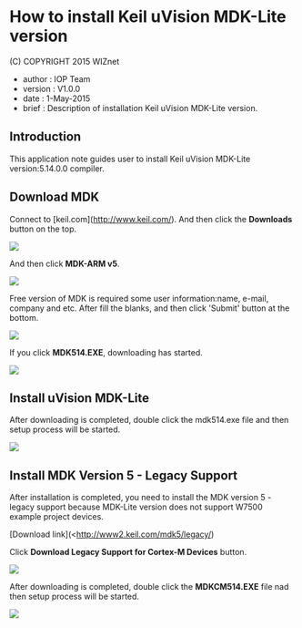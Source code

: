 # How to install Keil uVision MDK-Lite version


(C) COPYRIGHT 2015 WIZnet

  - author : IOP Team
  - version : V1.0.0
  - date : 1-May-2015
  - brief : Description of installation Keil uVision MDK-Lite version.


## Introduction

This application note guides user to install Keil uVision MDK-Lite
version:5.14.0.0 compiler.

## Download MDK

Connect to [keil.com\](<http://www.keil.com/>). And then click the
**Downloads** button on the top.

![](/document_framework/img/products/w7500/overview/keil_1.jpg)

And then click **MDK-ARM v5**.

![](/document_framework/img/products/w7500/overview/keil_2.jpg)

Free version of MDK is required some user information:name, e-mail,
company and etc. After fill the blanks, and then click 'Submit' button
at the bottom.

![](/document_framework/img/products/w7500/overview/keil_5.jpg)

If you click **MDK514.EXE**, downloading has started.

![](/document_framework/img/products/w7500/overview/keil_3.jpg)

## Install uVision MDK-Lite

After downloading is completed, double click the mdk514.exe file and
then setup process will be started.

![](/document_framework/img/products/w7500/overview/keil_4.jpg)

## Install MDK Version 5 - Legacy Support

After installation is completed, you need to install the MDK version 5 -
legacy support because MDK-Lite version does not support W7500 example
project devices.

[Download link](<http://www2.keil.com/mdk5/legacy/)

Click **Download Legacy Support for Cortex-M Devices** button.

![](/document_framework/img/products/w7500/overview/keil_6.jpg)

After downloading is completed, double click the **MDKCM514.EXE** file
nad then setup process will be started.

![](/document_framework/img/products/w7500/overview/keil_7.jpg)

